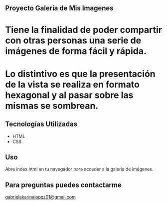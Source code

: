 ## Proyecto Galeria de Mis Imagenes
# Tiene la finalidad de poder compartir con otras personas una serie de imágenes de forma fácil y rápida. 
# Lo distintivo es que la presentación de la vista se realiza en formato hexagonal y al pasar sobre las mismas se sombrean.

## Tecnologías Utilizadas
- HTML
- CSS
  
## Uso
Abre index.html en tu navegador para acceder a la galería de imágenes.

## Para preguntas puedes contactarme 
gabrielakarinalopez01@gmail.com
